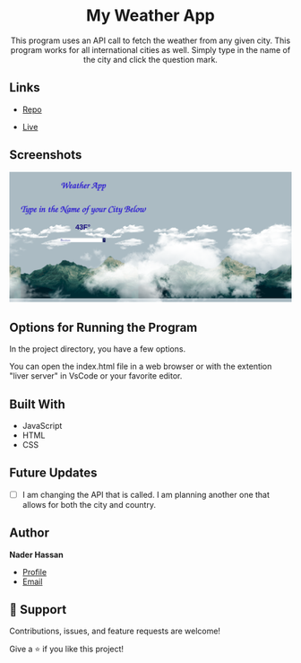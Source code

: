 <h1 align="center">My Weather App</h1>
<p align="center">
  This program uses an API call to fetch the weather from any given city. This program works for all international cities as well. Simply type in the name of the city and click the question mark. 
</p>

## Links

- [Repo](<https://github.com/naderhassan001/Weatherapp> "<project-name> Repo")

- [Live](<http://myweatherappannimated.s3-website-us-east-1.amazonaws.com/> "Live View")

## Screenshots

![Home Page](weather.png "Home Page")

## Options for Running the Program 

In the project directory, you have a few options.

You can open the index.html file in a web browser or with the extention "liver server" in VsCode or your favorite editor. 


## Built With

- JavaScript
- HTML
- CSS

## Future Updates

- [ ] I am changing the API that is called. I am planning another one that allows for both the city and country. 
## Author

**Nader Hassan**

- [Profile](https://github.com/naderhassan001 "Nader Hassan")
- [Email](mailto:nader.hassan001@gmail.com "Hi!")

## 🤝 Support

Contributions, issues, and feature requests are welcome!

Give a ⭐️ if you like this project!
